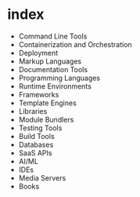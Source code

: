 # index

- Command Line Tools
- Containerization and Orchestration
- Deployment
- Markup Languages
- Documentation Tools
- Programming Languages
- Runtime Environments
- Frameworks
- Template Engines
- Libraries
- Module Bundlers
- Testing Tools
- Build Tools
- Databases
- SaaS APIs
- AI/ML
- IDEs
- Media Servers
- Books
